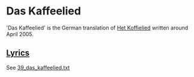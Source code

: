 # Das Kaffeelied

'Das Kaffeelied' is the German translation of [Het Koffielied](04_het_koffielied.md)
written around April 2005.

## [Lyrics](39_das_kaffeelied.txt)

See [39_das_kaffeelied.txt](39_das_kaffeelied.txt)
